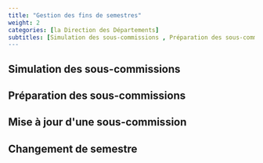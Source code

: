 ```yaml
---
title: "Gestion des fins de semestres"
weight: 2
categories: [la Direction des Départements]
subtitles: [Simulation des sous-commissions , Préparation des sous-commissions, Changement de semestre , Mise à jour d'une sous-commission]
---
```


## Simulation des sous-commissions

## Préparation des sous-commissions

## Mise à jour d'une sous-commission

## Changement de semestre

